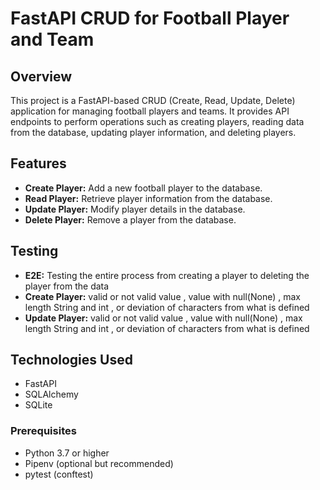 # FastAPI CRUD for Football Player and Team

## Overview

This project is a FastAPI-based CRUD (Create, Read, Update, Delete) application for managing football players and teams. It provides API endpoints to perform operations such as creating players, reading data from the database, updating player information, and deleting players.

## Features

- **Create Player:** Add a new football player to the database.
- **Read Player:** Retrieve player information from the database.
- **Update Player:** Modify player details in the database.
- **Delete Player:** Remove a player from the database.

## Testing

- **E2E:** Testing the entire process from creating a player to deleting the player from the data
- **Create Player:** valid or not valid value , value with null(None) , max length String and int , or deviation of characters from what is defined
- **Update Player:** valid or not valid value , value with null(None) , max length String and int , or deviation of characters from what is defined

## Technologies Used

- FastAPI
- SQLAlchemy
- SQLite 

### Prerequisites

- Python 3.7 or higher
- Pipenv (optional but recommended)
- pytest (conftest)
